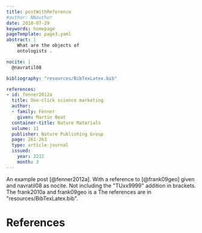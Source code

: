 ```yaml
---
title: postWithReference
#author: NNauthor
date: 2010-07-29
keywords: homepage
pageTemplate: page3.yaml
abstract: |
    What are the objects of
    ontologists .

nocite: |
  @navratil08

bibliography: "resources/BibTexLatex.bib"

references:
- id: fenner2012a
  title: One-click science marketing
  author:
  - family: Fenner
    given: Martin Beat
  container-title: Nature Materials
  volume: 11
  publisher: Nature Publishing Group
  page: 261-263
  type: article-journal
  issued:
    year: 2212
    month: 3
---
```


An example post [@fenner2012a]. With a reference to [@frank09geo] given and navratil08 as nocite. 
Not including the "TUxx9999" addition in brackets.
The frank2010a and frank09geo is a
The references are in "resources/BibTexLatex.bib".

# References

